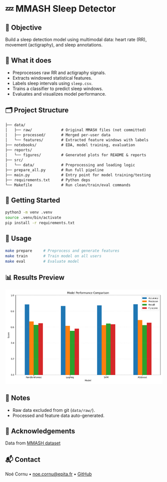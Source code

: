 # 💤 MMASH Sleep Detector

## 🎯 Objective

Build a sleep detection model using multimodal data: heart rate (RR), movement (actigraphy), and sleep annotations.

## 🧠 What it does

* Preprocesses raw RR and actigraphy signals.
* Extracts windowed statistical features.
* Labels sleep intervals using `sleep.csv`.
* Trains a classifier to predict sleep windows.
* Evaluates and visualizes model performance.

## 🗂️ Project Structure

```
├── data/
│   ├── raw/             # Original MMASH files (not committed)
│   ├── processed/       # Merged per-user data
│   └── features/        # Extracted feature windows with labels
├── notebooks/           # EDA, model training, evaluation
├── reports/
│   └── figures/         # Generated plots for README & reports
├── src/
│   └── data/            # Preprocessing and loading logic
├── prepare_all.py       # Run full pipeline
├── main.py              # Entry point for model training/testing
├── requirements.txt     # Python deps
└── Makefile             # Run clean/train/eval commands
```

## 🚀 Getting Started

```bash
python3 -m venv .venv
source .venv/bin/activate
pip install -r requirements.txt
```

## 🧰 Usage

```bash
make prepare     # Preprocess and generate features
make train       # Train model on all users
make eval        # Evaluate model
```

## 📊 Results Preview

![Sleep Detection Accuracy](reports/model_comparison.png)

## 📎 Notes

* Raw data excluded from git (`data/raw/`).
* Processed and feature data auto-generated.

## 🤝 Acknowledgements

Data from [MMASH dataset](https://physionet.org/content/mmash/1.0.0/)

## 📬 Contact

Noé Cornu • [noe.cornu@epita.fr](mailto:noe.cornu@epita.fr) • [GitHub](https://github.com/noecrm)
